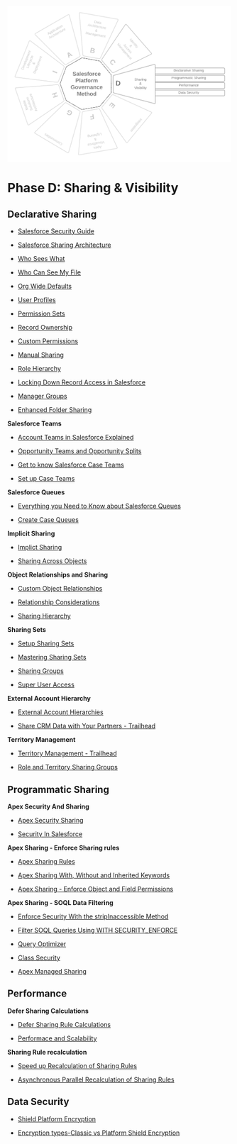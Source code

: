 <p align="center">
  <img src="https://github.com/SalesforcePlatformGovernanceMethod/phase-d/blob/7016a1d0ce787edfef401872d72acaa5bfa76dd1/images/phase-d.png" title="Phase C">
</p>

# Phase D: Sharing &amp; Visibility

## **Declarative Sharing**

- [Salesforce Security Guide](https://developer.salesforce.com/docs/atlas.en-us.securityImplGuide.meta/securityImplGuide/salesforce_security_guide.htm)

- [Salesforce Sharing Architecture](https://developer.salesforce.com/docs/atlas.en-us.dat.meta/dat/dat_intro.htm)

- [Who Sees What](https://developer.salesforce.com/docs/atlas.en-us.securityImplGuide.meta/securityImplGuide/security_data_access.htm)

- [Who Can See My File](https://help.salesforce.com/s/articleView?id=sf.collab_files_settings_perms.htm&type=5)

- [Org Wide Defaults](https://developer.salesforce.com/docs/atlas.en-us.securityImplGuide.meta/securityImplGuide/security_sharing_owd_about.htm)

- [User Profiles](https://help.salesforce.com/s/articleView?id=sf.admin_userprofiles.htm&type=5)

- [Permission Sets](https://help.salesforce.com/s/articleView?id=sf.perm_sets_overview.htm&type=5)

- [Record Ownership](https://developer.salesforce.com/blogs/engineering/2013/10/behind-the-scenes-of-record-ownership-in-salesforce#:~:text=Record%20ownership%20is%20at%20the,records%20or%20types%20of%20records.&text=When%20you%20first%20learned%20that,have%20been%20a%20little%20surprised)

- [Custom Permissions](https://help.salesforce.com/s/articleView?id=sf.custom_perms_overview.htm&type=5)

- [Manual Sharing](https://help.salesforce.com/s/articleView?id=sf.granting_access_to_records.htm&type=5)

- [Role Hierarchy](https://help.salesforce.com/s/articleView?id=sf.security_controlling_access_using_hierarchies.htm&type=5)

- [Locking Down Record Access in Salesforce](https://developer.salesforce.com/blogs/engineering/2013/12/locking-down-record-access-in-salesforce)

- [Manager Groups](https://help.salesforce.com/s/articleView?id=sf.users_managers_only.htm&type=5)

- [Enhanced Folder Sharing](https://help.salesforce.com/s/articleView?id=sf.analytics_sharing_enable.htm&type=5)

**Salesforce Teams**

- [Account Teams in Salesforce Explained](https://www.sfdcpanther.com/account-team-in-salesforce/)

- [Opportunity Teams and Opportunity Splits](https://help.salesforce.com/s/articleView?id=sf.teamselling.htm&type=5)

- [Get to know Salesforce Case Teams](https://sfdcdlh.com/sfdc-news/get-to-know-salesforce-case-teams)

- [Set up Case Teams](https://help.salesforce.com/s/articleView?id=sf.caseteam_setup.htm&type=5)

**Salesforce Queues**

- [Everything you Need to Know about Salesforce Queues](https://www.salesforceben.com/everything-you-need-to-know-about-salesforce-queues/)

- [Create Case Queues](https://trailhead.salesforce.com/content/learn/projects/set-up-case-escalation-entitlements/create-case-queues-assignment-rule)

**Implicit Sharing**

- [Implict Sharing](https://developer.salesforce.com/docs/atlas.en-us.draes.meta/draes/draes_object_relationships_implicit_sharing.htm)

- [Sharing Across Objects](https://help.salesforce.com/s/articleView?id=sf.sharing_across_objects.htm&type=5)

**Object Relationships and Sharing**

- [Custom Object Relationships](https://help.salesforce.com/s/articleView?id=sf.overview_of_custom_object_relationships.htm&type=5)

- [Relationship Considerations](https://help.salesforce.com/s/articleView?id=sf.relationships_considerations.htm&type=5)

- [Sharing Hierarchy](https://help.salesforce.com/s/articleView?id=sf.viewing_which_users_have_access_lex.htm&type=5)

**Sharing Sets**

- [Setup Sharing Sets](https://help.salesforce.com/s/articleView?id=sf.networks_setting_light_users.htm&type=5)

- [Mastering Sharing Sets](https://salesforcesidekick.com/2019/09/04/mastering-sharing-sets-in-communities/#:~:text=To%20access%20your%20Sharing%20Sets,want%20to%20grant%20sharing%20on)

- [Sharing Groups](https://help.salesforce.com/s/articleView?id=sf.networks_sharing_light_users.htm&type=5)

- [Super User Access](https://help.salesforce.com/s/articleView?id=sf.networks_super_user_access.htm&type=5)

**External Account Hierarchy**

- [External Account Hierarchies](https://help.salesforce.com/s/articleView?id=sf.networks_external_account_hierarchies.htm&type=5)

- [Share CRM Data with Your Partners - Trailhead](https://trailhead.salesforce.com/content/learn/projects/communities_share_crm_data)

**Territory Management**

- [Territory Management - Trailhead](https://trailhead.salesforce.com/content/learn/modules/territory-management-basics/get-started-with-enterprise-territory-management)

- [Role and Territory Sharing Groups](https://help.salesforce.com/s/articleView?id=sf.users_role_terr_sharing_groups.htm&type=5)

## **Programmatic Sharing**

**Apex Security And Sharing**

- [Apex Security Sharing](https://developer.salesforce.com/docs/atlas.en-us.apexcode.meta/apexcode/apex_security_sharing_chapter.htm)

- [Security In Salesforce](https://www.apexhours.com/security-in-salesforce/)

**Apex Sharing - Enforce Sharing rules**

- [Apex Sharing Rules](https://developer.salesforce.com/docs/atlas.en-us.apexcode.meta/apexcode/apex_security_sharing_rules.htm)

- [Apex Sharing With, Without and Inherited Keywords](https://developer.salesforce.com/docs/atlas.en-us.apexcode.meta/apexcode/apex_classes_keywords_sharing.htm)

- [Apex Sharing - Enforce Object and Field Permissions](https://developer.salesforce.com/docs/atlas.en-us.apexcode.meta/apexcode/apex_classes_perms_enforcing.htm)

**Apex Sharing - SOQL Data Filtering**

- [Enforce Security With the stripInaccessible Method](https://developer.salesforce.com/docs/atlas.en-us.apexcode.meta/apexcode/apex_classes_with_security_stripInaccessible.htm)

- [Filter SOQL Queries Using WITH SECURITY_ENFORCE](https://developer.salesforce.com/docs/atlas.en-us.apexcode.meta/apexcode/apex_classes_with_security_enforced.htm)

- [Query Optimizer](https://www.mstsolutions.com/technical/inside-the-force-com-query-optimizer/)

- [Class Security](https://developer.salesforce.com/docs/atlas.en-us.apexcode.meta/apexcode/apex_classes_security.htm)

- [Apex Managed Sharing](https://developer.salesforce.com/docs/atlas.en-us.apexcode.meta/apexcode/apex_bulk_sharing.htm)

## **Performance**

**Defer Sharing Calculations**

- [Defer Sharing Rule Calculations](https://help.salesforce.com/s/articleView?id=sf.security_sharing_rule_recalculation.htm&type=5)

- [Performace and Scalability](https://www.issacc.com/salesforce-sharing-and-visibility-designer-exam-preparation-performance-and-scalability/)

**Sharing Rule recalculation**

- [Speed up Recalculation of Sharing Rules](https://help.salesforce.com/s/articleView?id=000325943&type=1)

- [Asynchronous Parallel Recalculation of Sharing Rules](https://developer.salesforce.com/docs/atlas.en-us.securityImplGuide.meta/securityImplGuide/security_sharing_recalculating_parallel.htm)

## **Data Security**

- [Shield Platform Encryption](https://developer.salesforce.com/docs/atlas.en-us.securityImplGuide.meta/securityImplGuide/security_pe_overview.htm)

- [Encryption types-Classic vs Platform Shield Encryption](https://developer.salesforce.com/docs/atlas.en-us.securityImplGuide.meta/securityImplGuide/security_pe_vs_classic_encryption.htm)
